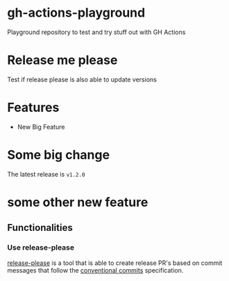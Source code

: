 # gh-actions-playground
Playground repository to test and try stuff out with GH Actions


# Release me please 
Test if release please is also able to update versions 

# Features 
* New Big Feature

# Some big change

The latest release is `v1.2.0` <!-- x-release-please-version -->

# some other new feature

## Functionalities 

### Use release-please
[release-please](https://github.com/googleapis/release-please) is a tool that is able to create release PR's based on commit messages that follow the [conventional commits](https://www.conventionalcommits.org/) specification.